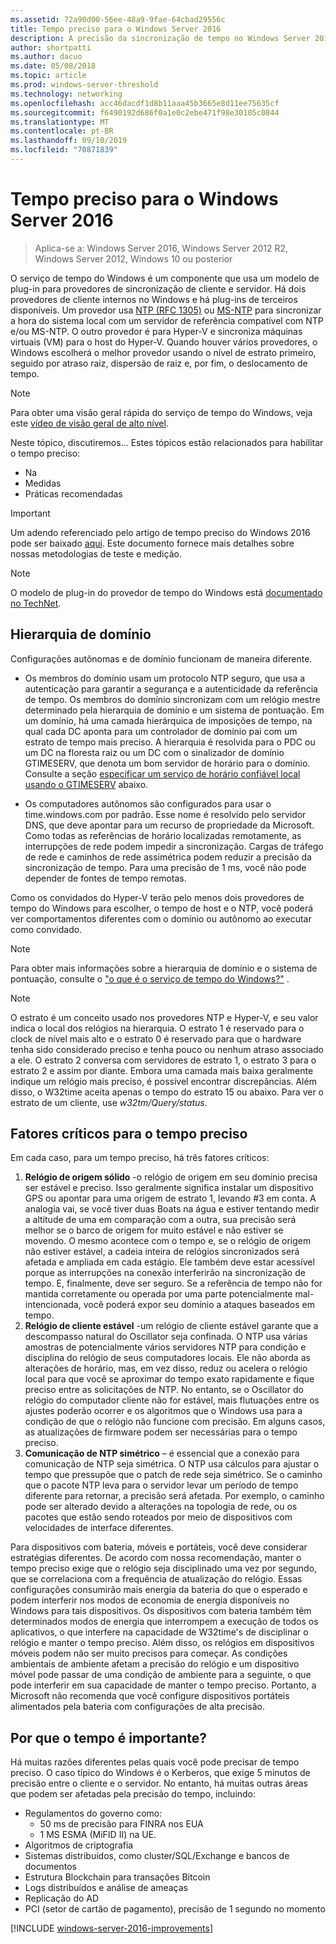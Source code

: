 ```yaml
---
ms.assetid: 72a90d00-56ee-48a9-9fae-64cbad29556c
title: Tempo preciso para o Windows Server 2016
description: A precisão da sincronização de tempo no Windows Server 2016 foi aprimorada substancialmente, mantendo a compatibilidade de NTP completa com versões mais antigas do Windows.
author: shortpatti
ms.author: dacuo
ms.date: 05/08/2018
ms.topic: article
ms.prod: windows-server-threshold
ms.technology: networking
ms.openlocfilehash: acc46dacdf1d8b11aaa45b3665e8d11ee75635cf
ms.sourcegitcommit: f6490192d686f0a1e0c2ebe471f98e30105c0844
ms.translationtype: MT
ms.contentlocale: pt-BR
ms.lasthandoff: 09/10/2019
ms.locfileid: "70871839"
---
```

# <a name="accurate-time-for-windows-server-2016"></a>Tempo preciso para o Windows Server 2016

>Aplica-se a: Windows Server 2016, Windows Server 2012 R2, Windows Server 2012, Windows 10 ou posterior

O serviço de tempo do Windows é um componente que usa um modelo de plug-in para provedores de sincronização de cliente e servidor.  Há dois provedores de cliente internos no Windows e há plug-ins de terceiros disponíveis. Um provedor usa [NTP (RFC 1305)](https://tools.ietf.org/html/rfc1305) ou [MS-NTP](https://msdn.microsoft.com/library/cc246877.aspx) para sincronizar a hora do sistema local com um servidor de referência compatível com NTP e/ou MS-NTP. O outro provedor é para Hyper-V e sincroniza máquinas virtuais (VM) para o host do Hyper-V.  Quando houver vários provedores, o Windows escolherá o melhor provedor usando o nível de estrato primeiro, seguido por atraso raiz, dispersão de raiz e, por fim, o deslocamento de tempo.

> [!NOTE]
> Para obter uma visão geral rápida do serviço de tempo do Windows, veja este [vídeo de visão geral de alto nível](https://aka.ms/WS2016TimeVideo).

Neste tópico, discutiremos... Estes tópicos estão relacionados para habilitar o tempo preciso: 

- Na
- Medidas
- Práticas recomendadas

> [!IMPORTANT]
> Um adendo referenciado pelo artigo de tempo preciso do Windows 2016 pode ser baixado [aqui](https://windocs.blob.core.windows.net/windocs/WindowsTimeSyncAccuracy_Addendum.pdf).  Este documento fornece mais detalhes sobre nossas metodologias de teste e medição.

> [!NOTE] 
> O modelo de plug-in do provedor de tempo do Windows está [documentado no TechNet](https://msdn.microsoft.com/library/windows/desktop/ms725475%28v=vs.85%29.aspx).

## <a name="domain-hierarchy"></a>Hierarquia de domínio
Configurações autônomas e de domínio funcionam de maneira diferente.

- Os membros do domínio usam um protocolo NTP seguro, que usa a autenticação para garantir a segurança e a autenticidade da referência de tempo.  Os membros do domínio sincronizam com um relógio mestre determinado pela hierarquia de domínio e um sistema de pontuação.  Em um domínio, há uma camada hierárquica de imposições de tempo, na qual cada DC aponta para um controlador de domínio pai com um estrato de tempo mais preciso.  A hierarquia é resolvida para o PDC ou um DC na floresta raiz ou um DC com o sinalizador de domínio GTIMESERV, que denota um bom servidor de horário para o domínio.  Consulte a seção [especificar um serviço de horário confiável local usando o GTIMESERV](#GTIMESERV) abaixo.

- Os computadores autônomos são configurados para usar o time.windows.com por padrão.  Esse nome é resolvido pelo servidor DNS, que deve apontar para um recurso de propriedade da Microsoft.  Como todas as referências de horário localizadas remotamente, as interrupções de rede podem impedir a sincronização.  Cargas de tráfego de rede e caminhos de rede assimétrica podem reduzir a precisão da sincronização de tempo.  Para uma precisão de 1 ms, você não pode depender de fontes de tempo remotas.

Como os convidados do Hyper-V terão pelo menos dois provedores de tempo do Windows para escolher, o tempo de host e o NTP, você poderá ver comportamentos diferentes com o domínio ou autônomo ao executar como convidado.

> [!NOTE] 
> Para obter mais informações sobre a hierarquia de domínio e o sistema de pontuação, consulte o ["o que é o serviço de tempo do Windows?"](https://blogs.msdn.microsoft.com/w32time/2007/07/07/what-is-windows-time-service/) .

> [!NOTE]
> O estrato é um conceito usado nos provedores NTP e Hyper-V, e seu valor indica o local dos relógios na hierarquia.  O estrato 1 é reservado para o clock de nível mais alto e o estrato 0 é reservado para que o hardware tenha sido considerado preciso e tenha pouco ou nenhum atraso associado a ele.  O estrato 2 conversa com servidores de estrato 1, o estrato 3 para o estrato 2 e assim por diante.  Embora uma camada mais baixa geralmente indique um relógio mais preciso, é possível encontrar discrepâncias.  Além disso, o W32time aceita apenas o tempo do estrato 15 ou abaixo.  Para ver o estrato de um cliente, use *w32tm/Query/status*.

## <a name="critical-factors-for-accurate-time"></a>Fatores críticos para o tempo preciso
Em cada caso, para um tempo preciso, há três fatores críticos:

1. **Relógio de origem sólido** -o relógio de origem em seu domínio precisa ser estável e preciso. Isso geralmente significa instalar um dispositivo GPS ou apontar para uma origem de estrato 1, levando #3 em conta. A analogia vai, se você tiver duas Boats na água e estiver tentando medir a altitude de uma em comparação com a outra, sua precisão será melhor se o barco de origem for muito estável e não estiver se movendo. O mesmo acontece com o tempo e, se o relógio de origem não estiver estável, a cadeia inteira de relógios sincronizados será afetada e ampliada em cada estágio. Ele também deve estar acessível porque as interrupções na conexão interferirão na sincronização de tempo. E, finalmente, deve ser seguro. Se a referência de tempo não for mantida corretamente ou operada por uma parte potencialmente mal-intencionada, você poderá expor seu domínio a ataques baseados em tempo.
2. **Relógio de cliente estável** -um relógio de cliente estável garante que a descompasso natural do Oscillator seja confinada.  O NTP usa várias amostras de potencialmente vários servidores NTP para condição e disciplina do relógio de seus computadores locais.  Ele não aborda as alterações de horário, mas, em vez disso, reduz ou acelera o relógio local para que você se aproximar do tempo exato rapidamente e fique preciso entre as solicitações de NTP.  No entanto, se o Oscillator do relógio do computador cliente não for estável, mais flutuações entre os ajustes poderão ocorrer e os algoritmos que o Windows usa para a condição de que o relógio não funcione com precisão.  Em alguns casos, as atualizações de firmware podem ser necessárias para o tempo preciso.
3. **Comunicação de NTP simétrico** – é essencial que a conexão para comunicação de NTP seja simétrica.  O NTP usa cálculos para ajustar o tempo que pressupõe que o patch de rede seja simétrico.  Se o caminho que o pacote NTP leva para o servidor levar um período de tempo diferente para retornar, a precisão será afetada.  Por exemplo, o caminho pode ser alterado devido a alterações na topologia de rede, ou os pacotes que estão sendo roteados por meio de dispositivos com velocidades de interface diferentes.

Para dispositivos com bateria, móveis e portáteis, você deve considerar estratégias diferentes.  De acordo com nossa recomendação, manter o tempo preciso exige que o relógio seja disciplinado uma vez por segundo, que se correlaciona com a frequência de atualização do relógio. Essas configurações consumirão mais energia da bateria do que o esperado e podem interferir nos modos de economia de energia disponíveis no Windows para tais dispositivos. Os dispositivos com bateria também têm determinados modos de energia que interrompem a execução de todos os aplicativos, o que interfere na capacidade de W32time's de disciplinar o relógio e manter o tempo preciso. Além disso, os relógios em dispositivos móveis podem não ser muito precisos para começar.  As condições ambientais de ambiente afetam a precisão do relógio e um dispositivo móvel pode passar de uma condição de ambiente para a seguinte, o que pode interferir em sua capacidade de manter o tempo preciso.  Portanto, a Microsoft não recomenda que você configure dispositivos portáteis alimentados pela bateria com configurações de alta precisão. 

## <a name="why-is-time-important"></a>Por que o tempo é importante?  
Há muitas razões diferentes pelas quais você pode precisar de tempo preciso.  O caso típico do Windows é o Kerberos, que exige 5 minutos de precisão entre o cliente e o servidor.  No entanto, há muitas outras áreas que podem ser afetadas pela precisão do tempo, incluindo:


- Regulamentos do governo como:
    - 50 ms de precisão para FINRA nos EUA
    - 1 MS ESMA (MiFID II) na UE.
- Algoritmos de criptografia
- Sistemas distribuídos, como cluster/SQL/Exchange e bancos de documentos
- Estrutura Blockchain para transações Bitcoin
- Logs distribuídos e análise de ameaças 
- Replicação do AD
- PCI (setor de cartão de pagamento), precisão de 1 segundo no momento



[!INCLUDE [windows-server-2016-improvements](windows-server-2016-improvements.md)]
